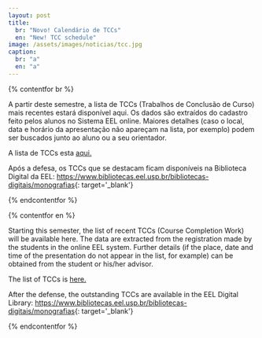 ```yaml
---
layout: post
title:
  br: "Novo! Calendário de TCCs"
  en: "New! TCC schedule"
image: /assets/images/noticias/tcc.jpg
caption:
  br: "a"
  en: "a"
---
```


{% contentfor br %}

A partir deste semestre, a lista de TCCs (Trabalhos de Conclusão de Curso) mais recentes estará disponível aqui. Os dados são extraídos do cadastro feito pelos alunos no Sistema EEL online. Maiores detalhes (caso o local, data e horário da apresentação não apareçam na lista, por exemplo) podem ser buscados junto ao aluno ou a seu orientador.

A lista de TCCs esta [aqui.]({{site.baseurl}}/TCC/)

Após a defesa, os TCCs que se destacam  ficam disponíveis na Biblioteca Digital da EEL: <https://www.bibliotecas.eel.usp.br/bibliotecas-digitais/monografias>{: target='_blank'}

{% endcontentfor %}

{% contentfor en %}

Starting this semester, the list of recent TCCs (Course Completion Work) will be available here. The data are extracted from the registration made by the students in the online EEL system. Further details (if the place, date and time of the presentation do not appear in the list, for example) can be obtained from the student or his/her advisor.

The list of TCCs is [here.]({{site.baseurl}}/en/TCC/)

After the defense, the outstanding TCCs are available in the EEL Digital Library: <https://www.bibliotecas.eel.usp.br/bibliotecas-digitais/monografias>{: target='_blank'}

{% endcontentfor %}

